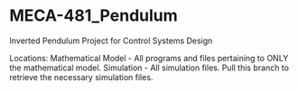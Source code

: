 # MECA-481_Pendulum
Inverted Pendulum Project for Control Systems Design

Locations:
  Mathematical Model - All programs and files pertaining to ONLY the mathematical model.
  Simulation - All simulation files. Pull this branch to retrieve the necessary simulation files.
  
  
